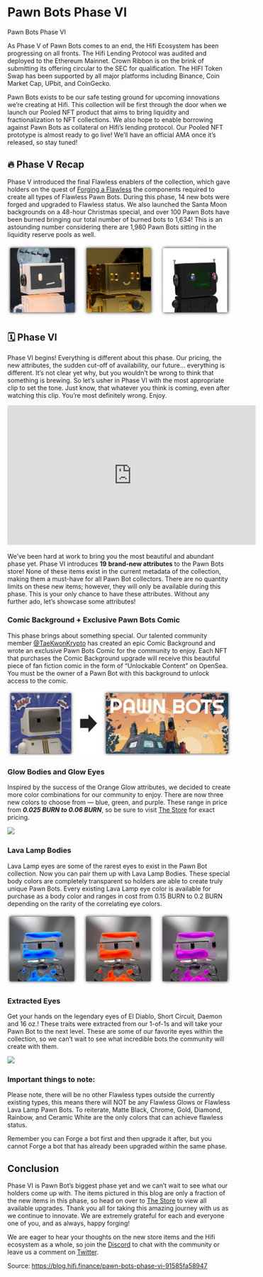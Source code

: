 
# Pawn Bots Phase VI

Pawn Bots Phase VI

As Phase V of Pawn Bots comes to an end, the Hifi Ecosystem has been progressing on all fronts. The Hifi Lending Protocol was audited and deployed to the Ethereum Mainnet. Crown Ribbon is on the brink of submitting its offering circular to the SEC for qualification. The HIFI Token Swap has been supported by all major platforms including Binance, Coin Market Cap, UPbit, and CoinGecko.

Pawn Bots exists to be our safe testing ground for upcoming innovations we’re creating at Hifi. This collection will be first through the door when we launch our Pooled NFT product that aims to bring liquidity and fractionalization to NFT collections. We also hope to enable borrowing against Pawn Bots as collateral on Hifi’s lending protocol. Our Pooled NFT prototype is almost ready to go live! We’ll have an official AMA once it’s released, so stay tuned!

## 🔥 Phase V Recap

Phase V introduced the final Flawless enablers of the collection, which gave holders on the quest of [Forging a Flawless](https://blog.hifi.finance/forging-a-flawless-e50ca6038935) the components required to create all types of Flawless Pawn Bots. During this phase, 14 new bots were forged and upgraded to Flawless status. We also launched the Santa Moon backgrounds on a 48-hour Christmas special, and over 100 Pawn Bots have been burned bringing our total number of burned bots to 1,634! This is an astounding number considering there are 1,980 Pawn Bots sitting in the liquidity reserve pools as well.

![](../images/2023-02-07_pawn-bots-phase-vi/1_UL6eXO3k8fIpObiysy3JhA.png)

## 🗓️ Phase VI

Phase VI begins! Everything is different about this phase. Our pricing, the new attributes, the sudden cut-off of availability, our future… everything is different. It’s not clear yet why, but you wouldn’t be wrong to think that something is brewing. So let’s usher in Phase VI with the most appropriate clip to set the tone. Just know, that whatever you think is coming, even after watching this clip. You’re most definitely wrong. Enjoy.

<center><iframe width="560" height="315" src="https://www.youtube.com/embed/SSfGBskfthg" frameborder="0" allowfullscreen></iframe></center>

We’ve been hard at work to bring you the most beautiful and abundant phase yet. Phase VI introduces **19** **brand-new attributes** to the Pawn Bots store! None of these items exist in the current metadata of the collection, making them a must-have for all Pawn Bot collectors. There are no quantity limits on these new items; however, they will only be available during this phase. This is your only chance to have these attributes. Without any further ado, let’s showcase some attributes!

### Comic Background + Exclusive Pawn Bots Comic

This phase brings about something special. Our talented community member [@TaeKwonKrypto](https://twitter.com/TaeKwonKrypto) has created an epic Comic Background and wrote an exclusive Pawn Bots Comic for the community to enjoy. Each NFT that purchases the Comic Background upgrade will receive this beautiful piece of fan fiction comic in the form of “Unlockable Content” on OpenSea. You must be the owner of a Pawn Bot with this background to unlock access to the comic.

![](../images/2023-02-07_pawn-bots-phase-vi/1__UHOT31QO9TWPaBrbf9edA.png)

### Glow Bodies and Glow Eyes

Inspired by the success of the Orange Glow attributes, we decided to create more color combinations for our community to enjoy. There are now three new colors to choose from — blue, green, and purple. These range in price from ***0.025 BURN to 0.06 BURN***, so be sure to visit [The Store](https://store.pawnbots.com/) for exact pricing.

![](../images/2023-02-07_pawn-bots-phase-vi/1_XXbVF8WTC-LSgp2hs2UDMw.png)

### Lava Lamp Bodies

Lava Lamp eyes are some of the rarest eyes to exist in the Pawn Bot collection. Now you can pair them up with Lava Lamp Bodies. These special body colors are completely transparent so holders are able to create truly unique Pawn Bots. Every existing Lava Lamp eye color is available for purchase as a body color and ranges in cost from 0.15 BURN to 0.2 BURN depending on the rarity of the correlating eye colors.

![](../images/2023-02-07_pawn-bots-phase-vi/1_elTIDsls6lTSOf6RtGnJrA.png)

### Extracted Eyes

Get your hands on the legendary eyes of El Diablo, Short Circuit, Daemon and 16 oz.! These traits were extracted from our 1-of-1s and will take your Pawn Bot to the next level. These are some of our favorite eyes within the collection, so we can’t wait to see what incredible bots the community will create with them.

![](../images/2023-02-07_pawn-bots-phase-vi/1_4-Te2KZSny8oUT8uF0gdtQ.png)

### Important things to note:

Please note, there will be no other Flawless types outside the currently existing types, this means there will NOT be any Flawless Glows or Flawless Lava Lamp Pawn Bots. To reiterate, Matte Black, Chrome, Gold, Diamond, Rainbow, and Ceramic White are the only colors that can achieve flawless status.

Remember you can Forge a bot first and then upgrade it after, but you cannot Forge a bot that has already been upgraded within the same phase.

## Conclusion

Phase VI is Pawn Bot’s biggest phase yet and we can’t wait to see what our holders come up with. The items pictured in this blog are only a fraction of the new items in this phase, so head on over to [The Store](https://store.pawnbots.com/) to view all available upgrades. Thank you all for taking this amazing journey with us as we continue to innovate. We are extremely grateful for each and everyone one of you, and as always, happy forging!

We are eager to hear your thoughts on the new store items and the Hifi ecosystem as a whole, so join the [Discord](https://discord.gg/uGxaCppKSH) to chat with the community or leave us a comment on [Twitter](https://twitter.com/Sheet_Heads).


Source: https://blog.hifi.finance/pawn-bots-phase-vi-91585fa58947
